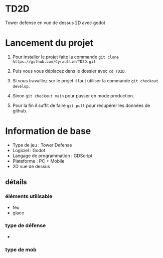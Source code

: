 # TD2D
Tower defense en vue de dessus 2D avec godot

# Lancement du projet

1. Pour installer le projet faite la commande ```git clone https://github.com/Cyraullie/TD2D.git```

2. Puis vous vous déplacez dans le dossier avec ```cd TD2D```.

3. Si vous travaillez sur le projet il faut utiliser la commande ```git checkout develop```.

4. Sinon ```git checkout main``` pour passer en mode production.

5. Pour la fin il suffit de faire ```git pull``` pour récupérer les données de github.


# Information de base
- Type de jeu : Tower Defense
- Logiciel : Godot
- Langage de programmation : GDScript
- Plateforme : PC + Mobile
- 2D vue de dessus

## détails

### éléments utilisable 
- feu
- glace

### type de défense 
- 


### type de mob

